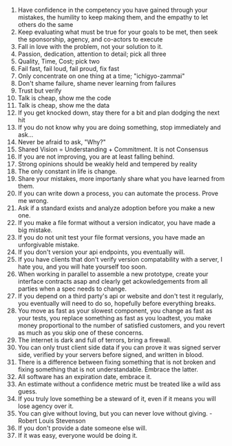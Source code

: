 1. Have confidence in the competency you have gained through your mistakes, the humility to keep making them, and the empathy to let others do the same
1. Keep evaluating what must be true for your goals to be met, then seek the sponsorship, agency, and co-actors to execute
1. Fall in love with the problem, not your solution to it.
1. Passion, dedication, attention to detail; pick all three
1. Quality, Time, Cost; pick two
1. Fail fast, fail loud, fail proud, fix fast
1. Only concentrate on one thing at a time; "ichigyo-zammai"
1. Don't shame failure, shame never learning from failures
1. Trust but verify
1. Talk is cheap, show me the code
1. Talk is cheap, show me the data
1. If you get knocked down, stay there for a bit and plan dodging the next hit
1. If you do not know why you are doing something, stop immediately and ask...
1. Never be afraid to ask, "Why?"
1. Shared Vision = Understanding + Commitment.  It is not Consensus
1. If you are not improving, you are at least falling behind.
1. Strong opinions should be weakly held and tempered by reality
1. The only constant in life is change.
1. Share your mistakes, more importanly share what you have learned from them.
1. If you can write down a process, you can automate the process. Prove me wrong.
1. Ask if a standard exists and analyze adoption before you make a new one.
1. If you make a file format without a version indicator, you have made a big mistake.
1. If you do not unit test your file format versions, you have made an unforgivable mistake.
1. If you don't version your api endpoints, you eventually will.
1. If you have clients that don't verify version compatability with a server, I hate you, and you will hate yourself too soon.
1. When working in parallel to assemble a new prototype, create your interface contracts asap and clearly get ackowledgements from all parties when a spec needs to change.
1. If you depend on a third party's api or website and don't test it regularly, you eventually will need to do so, hopefully before everything breaks.
1. You move as fast as your slowest component, you change as fast as your tests, you replace something as fast as you loadtest, you make money proportional to the number of satisfied customers, and you revert as much as you skip one of these concerns.
1. The internet is dark and full of terrors, bring a firewall.
1. You can only trust client side data if you can prove it was signed server side, verified by your servers before signed, and written in blood.
1. There is a difference between fixing something that is not broken and fixing something that is not understandable. Embrace the latter.
1. All software has an expiration date, embrace it.
1. An estimate without a confidence metric must be treated like a wild ass guess.
1. If you truly love something be a steward of it, even if it means you will lose agency over it.
1. You can give without loving, but you can never love without giving. - Robert Louis Stevenson
1. If you don't provide a date someone else will.
1. If it was easy, everyone would be doing it.
